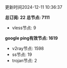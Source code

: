 更新时间2024-12-11 10:36:37

**总订阅: 22**
**总节点: 7111**
- vless节点: 9

**google ping有效节点: 1619**
- v2ray节点: 1598
- ss节点: 19
- trojan节点: 2
